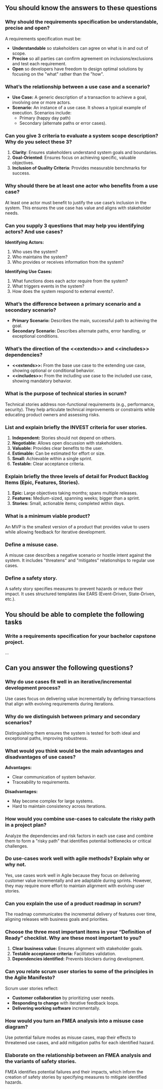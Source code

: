 ## You should know the answers to these questions

### Why should the requirements specification be understandable, precise and open?

A requirements specification must be:

- **Understandable** so stakeholders can agree on what is in and out of scope.
- **Precise** so all parties can confirm agreement on inclusions/exclusions and test each requirement.
- **Open** so developers have freedom to design optimal solutions by focusing on the "what" rather than the "how".

### What’s the relationship between a use case and a scenario?

- **Use Case:** A generic description of a transaction to achieve a goal, involving one or more actors.
- **Scenario:** An instance of a use case. It shows a typical example of execution. Scenarios include:
  - Primary (happy day path)
  - Secondary (alternate paths or error cases).

### Can you give 3 criteria to evaluate a system scope description? Why do you select these 3?

1.  **Clarity**: Ensures stakeholders understand system goals and boundaries.
2.  **Goal-Oriented**: Ensures focus on achieving specific, valuable objectives.
3.  **Inclusion of Quality Criteria**: Provides measurable benchmarks for success.

### Why should there be at least one actor who benefits from a use case?

At least one actor must benefit to justify the use case’s inclusion in the system. This ensures the use case has value and aligns with stakeholder needs.

### Can you supply 3 questions that may help you identifying actors? And use cases?

**Identifying Actors:**

1.  Who uses the system?
2.  Who maintains the system?
3.  Who provides or receives information from the system?

**Identifying Use Cases:**

1.  What functions does each actor require from the system?
2.  What triggers events in the system?
3.  How does the system respond to external events?.

### What’s the difference between a primary scenario and a secondary scenario?

- **Primary Scenario:** Describes the main, successful path to achieving the goal.
- **Secondary Scenario:** Describes alternate paths, error handling, or exceptional conditions.

### What’s the direction of the \<\<extends\>\> and \<\<includes\>\> dependencies?

- **\<\<extends\>\>:** From the base use case to the extending use case, showing optional or conditional behavior.
- **\<\<includes\>\>:** From the including use case to the included use case, showing mandatory behavior.

### What is the purpose of technical stories in scrum?

Technical stories address non-functional requirements (e.g., performance, security). They help articulate technical improvements or constraints while educating product owners and assessing risks.

### List and explain briefly the INVEST criteria for user stories.

1.  **Independent:** Stories should not depend on others.
2.  **Negotiable:** Allows open discussion with stakeholders.
3.  **Valuable:** Provides clear benefits to the user.
4.  **Estimable:** Can be estimated for effort or size.
5.  **Small:** Achievable within a single sprint.
6.  **Testable:** Clear acceptance criteria.

### Explain briefly the three levels of detail for Product Backlog Items (Epic, Features, Stories).

1.  **Epic:** Large objectives taking months; spans multiple releases.
2.  **Features:** Medium-sized, spanning weeks; bigger than a sprint.
3.  **Stories:** Small, actionable items; completed within days.

### What is a minimum viable product?

An MVP is the smallest version of a product that provides value to users while allowing feedback for iterative development.

### Define a misuse case.

A misuse case describes a negative scenario or hostile intent against the system. It includes "threatens" and "mitigates" relationships to regular use cases.

### Define a safety story.

A safety story specifies measures to prevent hazards or reduce their impact. It uses structured templates like EARS (Event-Driven, State-Driven, etc.).

## You should be able to complete the following tasks

### Write a requirements specification for your bachelor capstone project.

...

## Can you answer the following questions?

### Why do use cases fit well in an iterative/incremental development process?

Use cases focus on delivering value incrementally by defining transactions that align with evolving requirements during iterations.

### Why do we distinguish between primary and secondary scenarios?

Distinguishing them ensures the system is tested for both ideal and exceptional paths, improving robustness.

### What would you think would be the main advantages and disadvantages of use cases?

**Advantages:**

- Clear communication of system behavior.
- Traceability to requirements.

**Disadvantages:**

- May become complex for large systems.
- Hard to maintain consistency across iterations.

### How would you combine use-cases to calculate the risky path in a project plan?

Analyze the dependencies and risk factors in each use case and combine them to form a "risky path" that identifies potential bottlenecks or critical challenges.

### Do use-cases work well with agile methods? Explain why or why not.

Yes, use cases work well in Agile because they focus on delivering customer value incrementally and are adaptable during sprints. However, they may require more effort to maintain alignment with evolving user stories.

### Can you explain the use of a product roadmap in scrum?

The roadmap communicates the incremental delivery of features over time, aligning releases with business goals and priorities.

### Choose the three most important items in your “Definition of Ready” checklist. Why are these most important to you?

1.  **Clear business value:** Ensures alignment with stakeholder goals.
2.  **Testable acceptance criteria:** Facilitates validation.
3.  **Dependencies identified:** Prevents blockers during development.

### Can you relate scrum user stories to some of the principles in the Agile Manifesto?

Scrum user stories reflect:

- **Customer collaboration** by prioritizing user needs.
- **Responding to change** with iterative feedback loops.
- **Delivering working software** incrementally.

### How would you turn an FMEA analysis into a misuse case diagram?

Use potential failure modes as misuse cases, map their effects to threatened use cases, and add mitigation paths for each identified hazard.

### Elaborate on the relationship between an FMEA analysis and the variants of safety stories.

FMEA identifies potential failures and their impacts, which inform the creation of safety stories by specifying measures to mitigate identified hazards.
